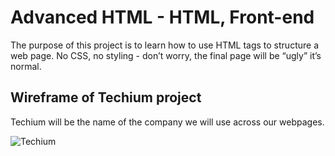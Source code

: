 # Advanced HTML - HTML, Front-end

The purpose of this project is to learn how to use HTML tags to structure a web page. No CSS, no styling - don’t worry, the final page will be “ugly” it’s normal.

## Wireframe of Techium project

Techium will be the name of the company we will use across our webpages.

![Techium](https://user-images.githubusercontent.com/85625481/211018077-a8fd5c73-4bee-4d5c-add7-79e2e2407b2f.png)
